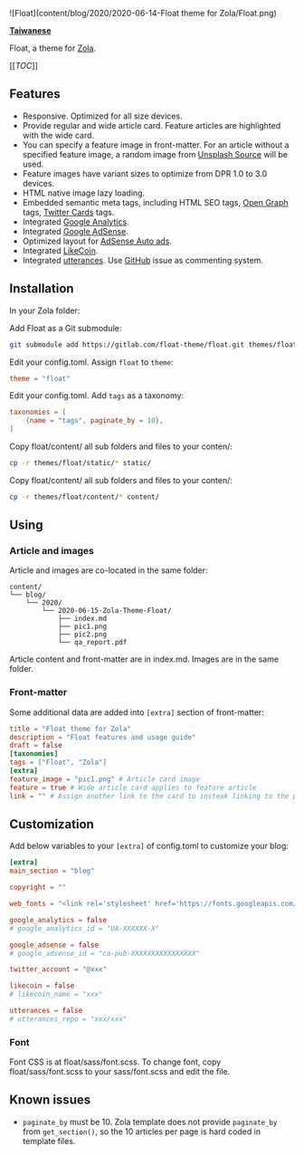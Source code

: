 ![Float](content/blog/2020/2020-06-14-Float theme for Zola/Float.png)

**[Taiwanese](README.md)**

Float, a theme for [Zola](https://www.getzola.org/).

[[_TOC_]]

## Features

- Responsive. Optimized for all size devices.
- Provide regular and wide article card. Feature articles are highlighted with the wide card.
- You can specify a feature image in front-matter. For an article without a specified feature image, a random image from [Unsplash Source](https://source.unsplash.com/) will be used.
- Feature images have variant sizes to optimize from DPR 1.0 to 3.0 devices.
- HTML native image lazy loading.
- Embedded semantic meta tags, including HTML SEO tags, [Open Graph](https://ogp.me/) tags, [Twitter Cards](https://developer.twitter.com/en/docs/tweets/optimize-with-cards/overview/abouts-cards) tags.
- Integrated [Google Analytics](https://analytics.google.com/).
- Integrated [Google AdSense](https://adsense.google.com/).
- Optimized layout for [AdSense Auto ads](https://support.google.com/adsense/answer/9261306).
- Integrated [LikeCoin](https://like.co/).
- Integrated [utterances](https://utteranc.es/). Use [GitHub](https://github.com/) issue as commenting system.

## Installation

In your Zola folder:

Add Float as a Git submodule:

```sh
git submodule add https://gitlab.com/float-theme/float.git themes/float
```

Edit your config.toml. Assign `float` to `theme`:

```toml
theme = "float"
```

Edit your config.toml. Add `tags` as a taxonomy:

```toml
taxonomies = [
    {name = "tags", paginate_by = 10},
]
```

Copy float/content/ all sub folders and files to your conten/:

```sh
cp -r themes/float/static/* static/
```

Copy float/content/ all sub folders and files to your conten/:

```sh
cp -r themes/float/content/* content/
```


## Using

### Article and images

Article and images are co-located in the same folder:

```
content/
└── blog/
    └── 2020/
        └── 2020-06-15-Zola-Theme-Float/
            ├── index.md
            ├── pic1.png
            ├── pic2.png
            └── qa_report.pdf
```

Article content and front-matter are in index.md. Images are in the same folder.

### Front-matter

Some additional data are added into `[extra]` section of front-matter:

```toml
title = "Float theme for Zola"
description = "Float features and usage guide"
draft = false
[taxonomies]
tags = ["Float", "Zola"]
[extra]
feature_image = "pic1.png" # Article card image
feature = true # Wide article card applies to feature article
link = "" # Assign another link to the card to insteak linking to the post page
```

## Customization

Add below variables to your `[extra]` of config.toml to customize your blog:

```toml
[extra]
main_section = "blog"

copyright = ""

web_fonts = "<link rel='stylesheet' href='https://fonts.googleapis.com/css2?family=Noto+Serif+TC:wght@500;700&display=swap'>"

google_analytics = false
# google_analytics_id = "UA-XXXXXX-X"

google_adsense = false
# google_adsense_id = "ca-pub-XXXXXXXXXXXXXXXX"

twitter_account = "@xxx"

likecoin = false
# likecoin_name = "xxx"

utterances = false
# utterances_repo = "xxx/xxx"
```

### Font

Font CSS is at float/sass/font.scss. To change font, copy float/sass/font.scss to your sass/font.scss and edit the file.

## Known issues

- `paginate_by` must be 10. Zola template does not provide `paginate_by` from `get_section()`, so the 10 articles per page is hard coded in template files.
